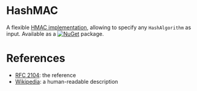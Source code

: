 # HashMAC

A flexible [HMAC implementation](https://learn.microsoft.com/en-us/dotnet/api/system.security.cryptography.hmac), allowing to specify any `HashAlgorithm` as input.
Available as a [![NuGet](http://img.shields.io/nuget/v/HashMAC.svg?style=flat-square)](https://www.nuget.org/packages/HashMAC) package.

# References

- [RFC 2104](https://www.rfc-editor.org/rfc/rfc2104): the reference
- [Wikipedia](https://fr.wikipedia.org/wiki/HMAC): a human-readable description

